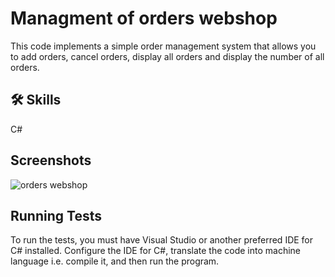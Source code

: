 
# Managment of orders webshop 

This code implements a simple order management system that allows you to add orders, cancel orders, display all orders and display the number of all orders.

## 🛠 Skills
C#


## Screenshots


![orders webshop](https://github.com/maciekstrach01/Library_Management/assets/146733279/1fde045e-0fbf-44f9-a66f-4a4d64bbe66a)









## Running Tests

To run the tests, you must have Visual Studio or another preferred IDE for C# installed. Configure the IDE for C#, translate the code into machine language i.e. compile it, and then run the program.

```

